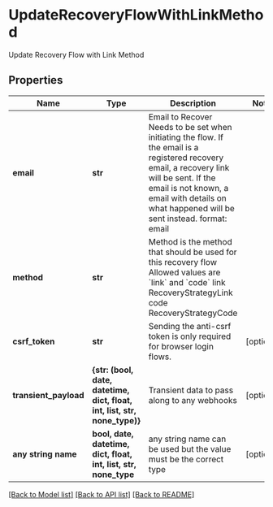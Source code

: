 # UpdateRecoveryFlowWithLinkMethod

Update Recovery Flow with Link Method

## Properties
Name | Type | Description | Notes
------------ | ------------- | ------------- | -------------
**email** | **str** | Email to Recover  Needs to be set when initiating the flow. If the email is a registered recovery email, a recovery link will be sent. If the email is not known, a email with details on what happened will be sent instead.  format: email | 
**method** | **str** | Method is the method that should be used for this recovery flow  Allowed values are &#x60;link&#x60; and &#x60;code&#x60; link RecoveryStrategyLink code RecoveryStrategyCode | 
**csrf_token** | **str** | Sending the anti-csrf token is only required for browser login flows. | [optional] 
**transient_payload** | **{str: (bool, date, datetime, dict, float, int, list, str, none_type)}** | Transient data to pass along to any webhooks | [optional] 
**any string name** | **bool, date, datetime, dict, float, int, list, str, none_type** | any string name can be used but the value must be the correct type | [optional]

[[Back to Model list]](../README.md#documentation-for-models) [[Back to API list]](../README.md#documentation-for-api-endpoints) [[Back to README]](../README.md)


